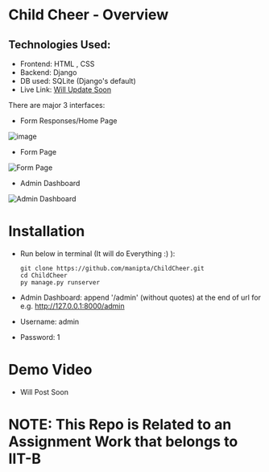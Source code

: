 # Child Cheer - Overview
## Technologies Used:
- Frontend: HTML , CSS
- Backend: Django
- DB used: SQLite (Django's default)
- Live Link: [Will Update Soon]()

There are major 3 interfaces:
- Form Responses/Home Page
  
![image](https://github.com/manipta/ChildCheer/assets/72307020/30a12a4c-0141-4d13-9542-51f791c3e101)

- Form Page
  
![Form Page](https://github.com/manipta/ChildCheer/assets/72307020/1f8eed2a-5d97-4706-a404-60c5b8343409)

- Admin Dashboard

![Admin Dashboard](https://github.com/manipta/ChildCheer/assets/72307020/c8f1dca2-b824-4e10-8ba4-2c314258ac03)

# Installation
- Run below in terminal (It will do Everything :) ):

  ```
  git clone https://github.com/manipta/ChildCheer.git
  cd ChildCheer
  py manage.py runserver
  ```
- Admin Dashboard: append '/admin' (without quotes) at the end of url for e.g. http://127.0.0.1:8000/admin
- Username: admin
- Password: 1

# Demo Video
- Will Post Soon
# NOTE: This Repo is Related to an Assignment Work that belongs to IIT-B
